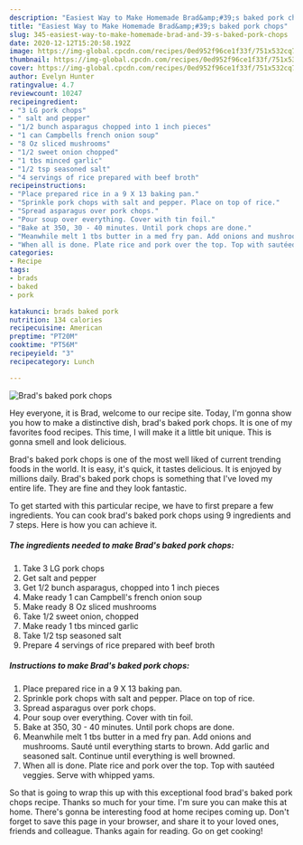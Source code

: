 ```yaml
---
description: "Easiest Way to Make Homemade Brad&amp;#39;s baked pork chops"
title: "Easiest Way to Make Homemade Brad&amp;#39;s baked pork chops"
slug: 345-easiest-way-to-make-homemade-brad-and-39-s-baked-pork-chops
date: 2020-12-12T15:20:58.192Z
image: https://img-global.cpcdn.com/recipes/0ed952f96ce1f33f/751x532cq70/brads-baked-pork-chops-recipe-main-photo.jpg
thumbnail: https://img-global.cpcdn.com/recipes/0ed952f96ce1f33f/751x532cq70/brads-baked-pork-chops-recipe-main-photo.jpg
cover: https://img-global.cpcdn.com/recipes/0ed952f96ce1f33f/751x532cq70/brads-baked-pork-chops-recipe-main-photo.jpg
author: Evelyn Hunter
ratingvalue: 4.7
reviewcount: 10247
recipeingredient:
- "3 LG pork chops"
- " salt and pepper"
- "1/2 bunch asparagus chopped into 1 inch pieces"
- "1 can Campbells french onion soup"
- "8 Oz sliced mushrooms"
- "1/2 sweet onion chopped"
- "1 tbs minced garlic"
- "1/2 tsp seasoned salt"
- "4 servings of rice prepared with beef broth"
recipeinstructions:
- "Place prepared rice in a 9 X 13 baking pan."
- "Sprinkle pork chops with salt and pepper. Place on top of rice."
- "Spread asparagus over pork chops."
- "Pour soup over everything. Cover with tin foil."
- "Bake at 350, 30 - 40 minutes. Until pork chops are done."
- "Meanwhile melt 1 tbs butter in a med fry pan. Add onions and mushrooms. Sauté until everything starts to brown. Add garlic and seasoned salt. Continue until everything is well browned."
- "When all is done. Plate rice and pork over the top. Top with sautéed veggies. Serve with whipped yams."
categories:
- Recipe
tags:
- brads
- baked
- pork

katakunci: brads baked pork 
nutrition: 134 calories
recipecuisine: American
preptime: "PT20M"
cooktime: "PT56M"
recipeyield: "3"
recipecategory: Lunch

---
```



![Brad&#39;s baked pork chops](https://img-global.cpcdn.com/recipes/0ed952f96ce1f33f/751x532cq70/brads-baked-pork-chops-recipe-main-photo.jpg)

Hey everyone, it is Brad, welcome to our recipe site. Today, I'm gonna show you how to make a distinctive dish, brad&#39;s baked pork chops. It is one of my favorites food recipes. This time, I will make it a little bit unique. This is gonna smell and look delicious.

Brad&#39;s baked pork chops is one of the most well liked of current trending foods in the world. It is easy, it's quick, it tastes delicious. It is enjoyed by millions daily. Brad&#39;s baked pork chops is something that I've loved my entire life. They are fine and they look fantastic.




To get started with this particular recipe, we have to first prepare a few ingredients. You can cook brad&#39;s baked pork chops using 9 ingredients and 7 steps. Here is how you can achieve it.

<!--inarticleads1-->

##### The ingredients needed to make Brad&#39;s baked pork chops:

1. Take 3 LG pork chops
1. Get  salt and pepper
1. Get 1/2 bunch asparagus, chopped into 1 inch pieces
1. Make ready 1 can Campbell&#39;s french onion soup
1. Make ready 8 Oz sliced mushrooms
1. Take 1/2 sweet onion, chopped
1. Make ready 1 tbs minced garlic
1. Take 1/2 tsp seasoned salt
1. Prepare 4 servings of rice prepared with beef broth




<!--inarticleads2-->

##### Instructions to make Brad&#39;s baked pork chops:

1. Place prepared rice in a 9 X 13 baking pan.
1. Sprinkle pork chops with salt and pepper. Place on top of rice.
1. Spread asparagus over pork chops.
1. Pour soup over everything. Cover with tin foil.
1. Bake at 350, 30 - 40 minutes. Until pork chops are done.
1. Meanwhile melt 1 tbs butter in a med fry pan. Add onions and mushrooms. Sauté until everything starts to brown. Add garlic and seasoned salt. Continue until everything is well browned.
1. When all is done. Plate rice and pork over the top. Top with sautéed veggies. Serve with whipped yams.




So that is going to wrap this up with this exceptional food brad&#39;s baked pork chops recipe. Thanks so much for your time. I'm sure you can make this at home. There's gonna be interesting food at home recipes coming up. Don't forget to save this page in your browser, and share it to your loved ones, friends and colleague. Thanks again for reading. Go on get cooking!
